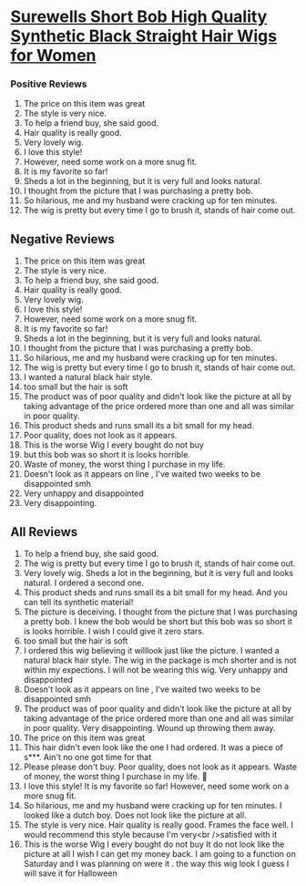 # [Surewells Short Bob High Quality Synthetic Black Straight Hair Wigs for Women](https://products.checkmycream.com/products/Surewells-Short-Bob-High-Quality-Synthetic-Black-Straight-Hair-Wigs-for-Women.html)

### Positive Reviews

<ol>
      <li>The price on this item was great</li>
      <li>The style is very nice.</li>
      <li>To help a friend buy, she said good.</li>
      <li>Hair quality is really good.</li>
      <li>Very lovely wig.</li>
      <li>I love this style!</li>
      <li>However, need some work on a more snug fit.</li>
      <li>It is my favorite so far!</li>
      <li>Sheds a lot in the beginning, but it is very full and looks natural.</li>
      <li>I thought from the picture that I was purchasing a pretty bob.</li>
      <li>So hilarious, me and my husband were cracking up for ten minutes.</li>
      <li>The wig is pretty but every time I go to brush it,  stands of hair come out.</li>
</ol>


<h2>Negative Reviews</h2>
<ol>
<li> The price on this item was great</li>
<li> The style is very nice.</li>
<li> To help a friend buy, she said good.</li>
<li> Hair quality is really good.</li>
<li> Very lovely wig.</li>
<li> I love this style!</li>
<li> However, need some work on a more snug fit.</li>
<li> It is my favorite so far!</li>
<li> Sheds a lot in the beginning, but it is very full and looks natural.</li>
<li> I thought from the picture that I was purchasing a pretty bob.</li>
<li> So hilarious, me and my husband were cracking up for ten minutes.</li>
<li> The wig is pretty but every time I go to brush it,  stands of hair come out.</li>
<li> I wanted a natural black hair style.</li>
<li> too small but the hair is soft</li>
<li> The product was of poor quality and didn&#x27;t look like the picture at all by taking advantage of the price ordered more than one and all was similar in poor quality.  </li>
<li> This product sheds and runs small its a bit small for my head.</li>
<li> Poor quality, does not look as it appears.</li>
<li> This is the worse Wig I every bought do not buy</li>
<li> but this bob was so short it is looks horrible.</li>
<li> Waste of money, the worst thing I purchase in my life.</li>
<li> Doesn&#x27;t look as it appears on line , I&#x27;ve waited two weeks to be disappointed smh</li>
<li> Very unhappy and disappointed</li>
<li> Very disappointing.</li>
</ol>

<h2>All Reviews</h2>

<ol>
    <li> To help a friend buy, she said good.</li>
    <li> The wig is pretty but every time I go to brush it,  stands of hair come out.</li>
    <li> Very lovely wig. Sheds a lot in the beginning, but it is very full and looks natural. I ordered a second one.</li>
    <li> This product sheds and runs small its a bit small for my head. And you can tell its synthetic material!</li>
    <li> The picture is deceiving. I thought from the picture that I was purchasing a pretty bob. I knew the bob would be short but this bob was so short it is looks horrible. I wish I could give it zero stars.</li>
    <li> too small but the hair is soft</li>
    <li> I ordered this wig believing it willlook just like the picture. I wanted a natural black hair style. The wig in the package is mch shorter and is not within my expections. I will not be wearing this wig. Very unhappy and disappointed</li>
    <li> Doesn&#x27;t look as it appears on line , I&#x27;ve waited two weeks to be disappointed smh</li>
    <li> The product was of poor quality and didn&#x27;t look like the picture at all by taking advantage of the price ordered more than one and all was similar in poor quality.  Very disappointing. Wound up throwing them away.</li>
    <li> The price on this item was great</li>
    <li> This hair didn&#x27;t even look like the one I had ordered. It was a piece of s***. Ain&#x27;t no one got time for that</li>
    <li> Please please don&#x27;t buy. Poor quality, does not look as it appears. Waste of money, the worst thing I purchase in my life. </li>
    <li> I love this style! It is my favorite so far! However, need some work on a more snug fit.</li>
    <li> So hilarious, me and my husband were cracking up for ten minutes. I looked like a dutch boy. Does not look like the picture at all.</li>
    <li> The style is very nice. Hair quality is really good. Frames the face well. I would recommend this style because I&#x27;m very&lt;br /&gt;satisfied with it</li>
    <li> This is the worse Wig I every bought do not buy It do not look like the picture at all I wish I can get my money back. I am going to a function on Saturday and I was planning on were  it .  the way this wig look I guess I will save it for  Halloween</li>
</ol>




